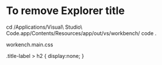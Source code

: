 # To remove Explorer title

cd /Applications/Visual\ Studio\ Code.app/Contents/Resources/app/out/vs/workbench/
code .

workench.main.css

.title-label > h2 {
    display:none;
}
